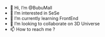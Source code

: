 - 👋 Hi, I’m @BubuMall
- 👀 I’m interested in SeSe
- 🌱 I’m currently learning FrontEnd
- 💞️ I’m looking to collaborate on 3D Universe
- 📫 How to reach me ?

<!---
BubuMall/BubuMall is a ✨ special ✨ repository because its `README.md` (this file) appears on your GitHub profile.
You can click the Preview link to take a look at your changes.
--->
